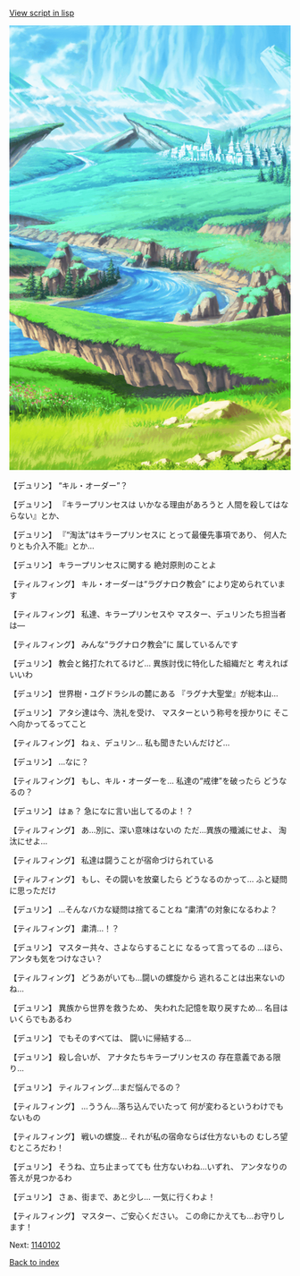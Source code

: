 [View script in lisp](../scripts/1140101.txt)

![plain.png](../images/backgrounds/plain.png)

【デュリン】
“キル・オーダー”？

【デュリン】
『キラープリンセスは
いかなる理由があろうと
人間を殺してはならない』とか、

【デュリン】
『“淘汰”はキラープリンセスに
とって最優先事項であり、
何人たりとも介入不能』とか…

【デュリン】
キラープリンセスに関する
絶対原則のことよ

【ティルフィング】
キル・オーダーは“ラグナロク教会”
により定められています

【ティルフィング】
私達、キラープリンセスや
マスター、デュリンたち担当者は―

【ティルフィング】
みんな“ラグナロク教会”に
属しているんです

【デュリン】
教会と銘打たれてるけど…
異族討伐に特化した組織だと
考えればいいわ

【デュリン】
世界樹・ユグドラシルの麓にある
『ラグナ大聖堂』が総本山…

【デュリン】
アタシ達は今、洗礼を受け、
マスターという称号を授かりに
そこへ向かってるってこと

【ティルフィング】
ねぇ、デュリン…
私も聞きたいんだけど…

【デュリン】
…なに？

【ティルフィング】
もし、キル・オーダーを…
私達の“戒律”を破ったら
どうなるの？

【デュリン】
はぁ？
急になに言い出してるのよ！？

【ティルフィング】
あ…別に、深い意味はないの
ただ…異族の殲滅にせよ、
淘汰にせよ…

【ティルフィング】
私達は闘うことが宿命づけられている

【ティルフィング】
もし、その闘いを放棄したら
どうなるのかって…
ふと疑問に思っただけ

【デュリン】
…そんなバカな疑問は捨てることね
“粛清”の対象になるわよ？

【ティルフィング】
粛清…！？

【デュリン】
マスター共々、さよならすることに
なるって言ってるの
…ほら、アンタも気をつけなさい？

【ティルフィング】
どうあがいても…闘いの螺旋から
逃れることは出来ないのね…

【デュリン】
異族から世界を救うため、
失われた記憶を取り戻すため…
名目はいくらでもあるわ

【デュリン】
でもそのすべては、
闘いに帰結する…

【デュリン】
殺し合いが、
アナタたちキラープリンセスの
存在意義である限り…

【デュリン】
ティルフィング…まだ悩んでるの？

【ティルフィング】
…ううん…落ち込んでいたって
何が変わるというわけでもないもの

【ティルフィング】
戦いの螺旋…
それが私の宿命ならば仕方ないもの
むしろ望むところだわ！

【デュリン】
そうね、立ち止まってても
仕方ないわね…いずれ、
アンタなりの答えが見つかるわ

【デュリン】
さぁ、街まで、あと少し…
一気に行くわよ！

【ティルフィング】
マスター、ご安心ください。
この命にかえても…お守りします！

Next: [1140102](1140102.md)

[Back to index](index.md)
